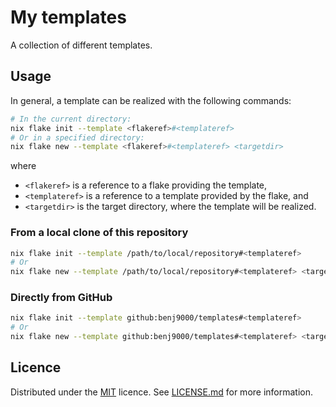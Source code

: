 # My templates

A collection of different templates.

## Usage

In general, a template can be realized with the following commands:

```sh
# In the current directory:
nix flake init --template <flakeref>#<templateref>
# Or in a specified directory:
nix flake new --template <flakeref>#<templateref> <targetdir>
```
where
- `<flakeref>` is a reference to a flake providing the template,
- `<templateref>` is a reference to a template provided by the flake, and
- `<targetdir>` is the target directory, where the template will be realized.

### From a local clone of this repository

```sh
nix flake init --template /path/to/local/repository#<templateref>
# Or
nix flake new --template /path/to/local/repository#<templateref> <targetdir>
```

### Directly from GitHub

```sh
nix flake init --template github:benj9000/templates#<templateref>
# Or
nix flake new --template github:benj9000/templates#<templateref> <targetdir>
```

## Licence

Distributed under the [MIT](https://spdx.org/licenses/MIT.html) licence. See [LICENSE.md](./LICENSE.md) for more information.
